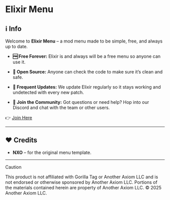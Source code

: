 #  Elixir Menu
## ℹ️ Info

Welcome to **Elixir Menu** – a mod menu made to be simple, free, and always up to date.

* **🆓 Free Forever:**
  Elixir is and always will be a free menu so anyone can use it.
* **📂 Open Source:**
  Anyone can check the code to make sure it’s clean and safe.

* **🔄 Frequent Updates:**
  We update Elixir regularly so it stays working and undetected with every new patch.

* **💬 Join the Community:**
  Got questions or need help? Hop into our Discord and chat with the team or other users.

👉 [Join Here](https://discord.gg/QFeUpmg8vd)

---

## ❤️ Credits

* **NXO** – for the original menu template.
---

> [!CAUTION]
> This product is not affiliated with Gorilla Tag or Another Axiom LLC and is not endorsed or otherwise sponsored by Another Axiom LLC. Portions of the materials contained herein are property of Another Axiom LLC. © 2025 Another Axiom LLC.<br>
